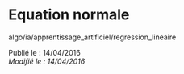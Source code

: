 Equation normale
================
algo/ia/apprentissage_artificiel/regression_lineaire

Publié le : 14/04/2016  
*Modifié le : 14/04/2016*
